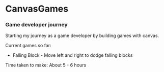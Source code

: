 # CanvasGames

### Game developer journey

Starting my journey as a game developer by building games with canvas.

Current games so far:
- Falling Block - Move left and right to dodge falling blocks

Time taken to make: About 5 - 6 hours

